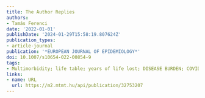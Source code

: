 ```yaml
---
title: The Author Replies
authors:
- Tamás Ferenci
date: '2022-01-01'
publishDate: '2024-01-29T15:58:19.807624Z'
publication_types:
- article-journal
publication: '*EUROPEAN JOURNAL OF EPIDEMIOLOGY*'
doi: 10.1007/s10654-022-00854-9
tags:
- Multimorbidity; life table; years of life lost; DISEASE BURDEN; COVID-19
links:
- name: URL
  url: https://m2.mtmt.hu/api/publication/32753207
---
```

